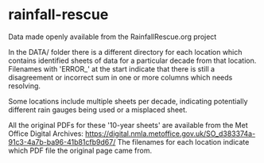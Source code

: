 # rainfall-rescue

Data made openly available from the RainfallRescue.org project

In the DATA/ folder there is a different directory for each location which contains identified sheets of data for a particular decade from that location. Filenames with 'ERROR_' at the start indicate that there is still a disagreement or incorrect sum in one or more columns which needs resolving.

Some locations include multiple sheets per decade, indicating potentially different rain gauges being used or a misplaced sheet.

All the original PDFs for these '10-year sheets' are available from the Met Office Digital Archives: https://digital.nmla.metoffice.gov.uk/SO_d383374a-91c3-4a7b-ba96-41b81cfb9d67/
The filenames for each location indicate which PDF file the original page came from. 
